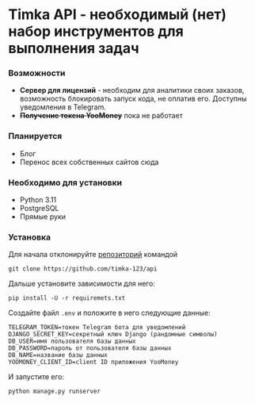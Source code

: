 # Timka API - необходимый (нет) набор инструментов для выполнения задач

### Возможности
* **Сервер для лицензий** - необходим для аналитики своих заказов, возможность блокировать запуск кода, не оплатив его. Доступны уведомления в Telegram.
* **~~Получение токена YooMoney~~** пока не работает

### Планируется
* Блог
* Перенос всех собственных сайтов сюда

### Необходимо для установки
* Python 3.11
* PostgreSQL 
* Прямые руки

### Установка

Для начала отклонируйте [репозиторий](https://github.com/timka-123/api) командой

```
git clone https://github.com/timka-123/api
```

Дальше установите зависимости для него:
```
pip install -U -r requiremets.txt
```

Создайте файл `.env` и положите в него следующие данные:
```
TELEGRAM_TOKEN=токен Telegram бота для уведомлений
DJANGO_SECRET_KEY=секретный ключ Django (рандомные символы)
DB_USER=имя пользователя базы данных
DB_PASSWORD=пароль от пользователя базы данных
DB_NAME=название базы данных
YOOMONEY_CLIENT_ID=client ID приложения YooMoney
```

И запустите его:
```
python manage.py runserver
```

